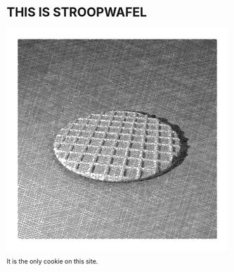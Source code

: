 # THIS IS STROOPWAFEL

![Everybody loves stroopwafels.](img/stroopwafel.jpg)

It is the only cookie on this site.